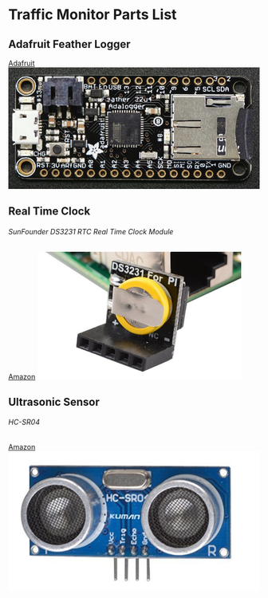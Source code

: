 # Traffic Monitor Parts List

## Adafruit Feather Logger
[Adafruit ](https://www.adafruit.com/product/2795)
[![Feather Logger](docs/feather.png)](https://www.adafruit.com/product/2795)

## Real Time Clock
###### SunFounder DS3231 RTC Real Time Clock Module
[Amazon](http://a.co/iXUlrvS)
[![Real Time Clock](docs/rtc.png)](http://a.co/iXUlrvS)

## Ultrasonic Sensor
###### HC-SR04
[Amazon](http://a.co/66fF4ZN)
[![Ultrasonic Sensor](docs/us.png)](http://a.co/66fF4ZN)

